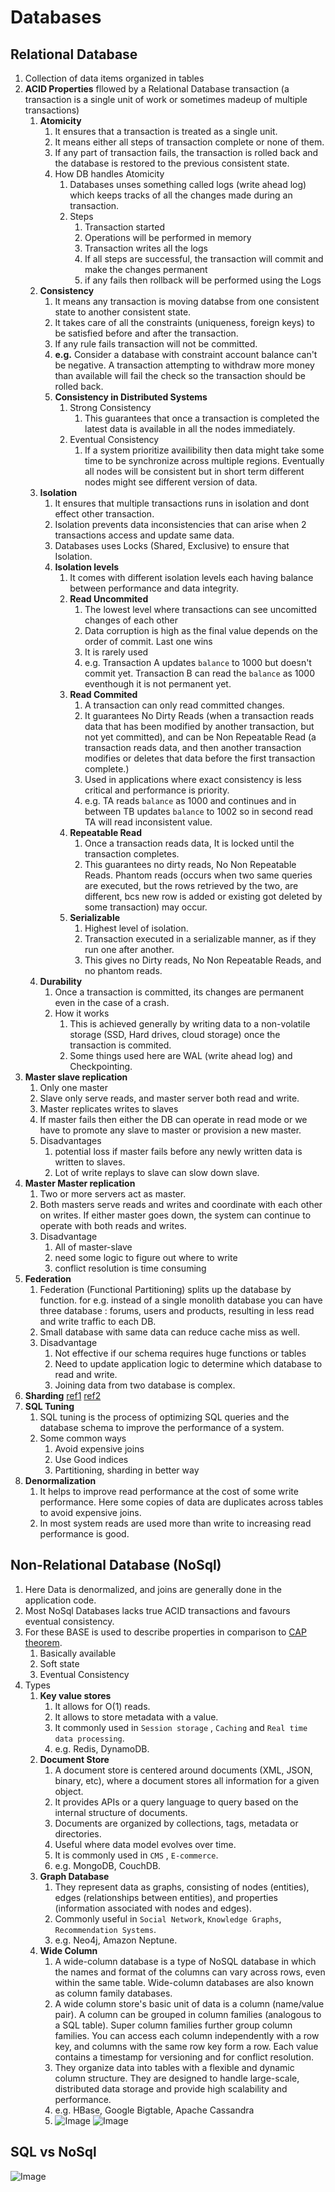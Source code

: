# **Databases**

## Relational Database

1. Collection of data items organized in tables
2. **ACID Properties** fllowed by a Relational Database transaction (a transaction is a single unit of work or sometimes madeup of multiple transactions)
   1. **Atomicity**
      1. It ensures that a transaction is treated as a single unit.
      2. It means either all steps of transaction complete or none of them.
      3. If any part of transaction fails, the transaction is rolled back and the database is restored to the previous consistent state.
      4. How DB handles Atomicity
         1. Databases unses something called logs (write ahead log) which keeps tracks of all the changes made during an transaction.
         2. Steps
            1. Transaction started
            2. Operations will be performed in memory
            3. Transaction writes all the logs
            4. If all steps are successful, the transaction will commit and make the changes permanent
            5. if any fails then rollback will be performed using the Logs
   2. **Consistency**
      1. It means any transaction is moving databse from one consistent state to another consistent state.
      2. It takes care of all the constraints (uniqueness, foreign keys) to be satisfied before and after the transaction.
      3. If any rule fails transaction will not be committed.
      4. **e.g.** Consider a database with constraint account balance can't be negative. A transaction attempting to withdraw more money than available will fail the check so the transaction should be rolled back.
      5. **Consistency in Distributed Systems**
         1. Strong Consistency
            1. This guarantees that once a transaction is completed the latest data is available in all the nodes immediately.
         2. Eventual Consistency
            1. If a system prioritize availibility then data might take some time to be synchronize across multiple regions. Eventually all nodes will be consistent but in short term different nodes might see different version of data.
   3. **Isolation**
      1. It ensures that multiple transactions runs in isolation and dont effect other transaction.
      2. Isolation prevents data inconsistencies that can arise when 2 transactions access and update same data.
      3. Databases uses Locks (Shared, Exclusive) to ensure that Isolation.
      4. **Isolation levels**
         1. It comes with different isolation levels each having balance between performance and data integrity.
         2. **Read Uncommited**
            1. The lowest level where transactions can see uncomitted changes of each other
            2. Data corruption is high as the final value depends on the order of commit. Last one wins
            3. It is rarely used
            4. e.g. Transaction A updates `balance` to 1000 but doesn't commit yet. Transaction B can read the `balance` as 1000 eventhough it is not permanent yet.
         3. **Read Commited**
            1. A transaction can only read committed changes.
            2. It guarantees No Dirty Reads (when a transaction reads data that has been modified by another transaction, but not yet committed), and can be Non Repeatable Read (a transaction reads data, and then another transaction modifies or deletes that data before the first transaction complete.)
            3. Used in applications where exact consistency is less critical and performance is priority.
            4. e.g. TA reads `balance` as 1000 and continues and in between TB updates `balance` to 1002 so in second read TA will read inconsistent value.
         4. **Repeatable Read**
            1. Once a transaction reads data, It is locked until the transaction completes.
            2. This guarantees no dirty reads, No Non Repeatable Reads. Phantom reads (occurs when two same queries are executed, but the rows retrieved by the two, are different, bcs new row is added or existing got deleted by some transaction) may occur.
         5. **Serializable**
            1. Highest level of isolation.
            2. Transaction executed in a serializable manner, as if they run one after another.
            3. This gives no Dirty reads, No Non Repeatable Reads, and no phantom reads.
   4. **Durability**
      1. Once a transaction is committed, its changes are permanent even in the case of a crash.
      2. How it works
         1. This is achieved generally by writing data to a non-volatile storage (SSD, Hard drives, cloud storage) once the transaction is commited.
         2. Some things used here are WAL (write ahead log) and Checkpointing.
3. **Master slave replication**
   1. Only one master
   2. Slave only serve reads, and master server both read and write.
   3. Master replicates writes to slaves
   4. If master fails then either the DB can operate in read mode or we have to promote any slave to master or provision a new master.
   5. Disadvantages
      1. potential loss if master fails before any newly written data is written to slaves.
      2. Lot of write replays to slave can slow down slave.
4. **Master Master replication**
   1. Two or more servers act as master.
   2. Both masters serve reads and writes and coordinate with each other on writes. If either master goes down, the system can continue to operate with both reads and writes.
   3. Disadvantage
      1. All of master-slave
      2. need some logic to figure out where to write
      3. conflict resolution is time consuming
5. **Federation**
   1. Federation (Functional Partitioning) splits up the database by function. for e.g. instead of a single monolith database you can have three database : forums, users and products, resulting in less read and write traffic to each DB.
   2. Small database with same data can reduce cache miss as well.
   3. Disadvantage
      1. Not effective if our schema requires huge functions or tables
      2. Need to update application logic to determine which database to read and write.
      3. Joining data from two database is complex.
6. **Sharding** [ref1](../gaurav-sen/Part1.md#7-db-sharding-working) [ref2](./Scalability-files/Database-Scaling.md)
7. **SQL Tuning**
   1. SQL tuning is the process of optimizing SQL queries and the database schema to improve the performance of a system.
   2. Some common ways
      1. Avoid expensive joins
      2. Use Good indices
      3. Partitioning, sharding in better way
8. **Denormalization**
   1. It helps to improve read performance at the cost of some write performance. Here some copies of data are duplicates across tables to avoid expensive joins.
   2. In most system reads are used more than write to increasing read performance is good.

## Non-Relational Database (NoSql)

1. Here Data is denormalized, and joins are generally done in the application code.
2. Most NoSql Databases lacks true ACID transactions and favours eventual consistency.
3. For these BASE is used to describe properties in comparison to [CAP theorem](./Availability-Consistency.md#cap-theorem).
   1. Basically available
   2. Soft state
   3. Eventual Consistency
4. Types
   1. **Key value stores**
      1. It allows for O(1) reads.
      2. It allows to store metadata with a value.
      3. It commonly used in `Session storage` , `Caching` and `Real time data processing`.
      4. e.g. Redis, DynamoDB.
   2. **Document Store**
      1. A document store is centered around documents (XML, JSON, binary, etc), where a document stores all information for a given object.
      2. It provides APIs or a query language to query based on the internal structure of documents.
      3. Documents are organized by collections, tags, metadata or directories.
      4. Useful where data model evolves over time.
      5. It is commonly used in `CMS` , `E-commerce`.
      6. e.g. MongoDB, CouchDB.
   3. **Graph Database**
      1. They represent data as graphs, consisting of nodes (entities), edges (relationships between entities), and properties (information associated with nodes and edges).
      2. Commonly useful in `Social Network`, `Knowledge Graphs`, `Recommendation Systems`.
      3. e.g. Neo4j, Amazon Neptune.
   4. **Wide Column**
      1. A wide-column database is a type of NoSQL database in which the names and format of the columns can vary across rows, even within the same table. Wide-column databases are also known as column family databases.
      2. A wide column store's basic unit of data is a column (name/value pair). A column can be grouped in column families (analogous to a SQL table). Super column families further group column families. You can access each column independently with a row key, and columns with the same row key form a row. Each value contains a timestamp for versioning and for conflict resolution.
      3. They organize data into tables with a flexible and dynamic column structure. They are designed to handle large-scale, distributed data storage and provide high scalability and performance.
      4. e.g. HBase, Google Bigtable, Apache Cassandra
      5. ![Image](./images/wide-column-db-1.png) ![Image](./images/wide-column-db-2.png)

## SQL vs NoSql

![Image](./images/SQl-vs-Nosql.png)
